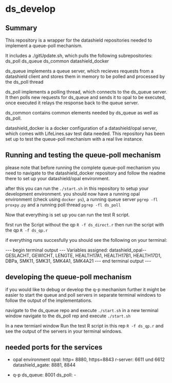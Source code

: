 # ds_develop

## Summary

This repository is a wrapper for the datashield repositories needed to implement a queue-poll mechanism.

It includes a ./gitUpdate.sh, which pulls the following subrepositories:
ds_poll
ds_queue
ds_common
datashield_docker

ds_queue implements a queue server, which recieves requests from a datashield client and stores them in memory to be polled and processed by the ds_poll thread

ds_poll implements a polling thread, which connects to the ds_queue server. It then polls new requests for ds_queue and sends it to opal to be
executed, once executed it relays the response back to the queue server.

ds_common contains common elements needed by ds_queue as well as ds_poll.

datashield_docker is a docker configuration of a datashield/opal server, which comes with LifeLines.sav test data needed.
This repository has been set up to test the queue-poll mechanism with a real live instance.


## Running and testing the queue-poll mechanism

please note that before running the complete queue-poll mechanism you need to navigate to the datashield_docker repository and follow the readme there to set up your datashield/opal environment.

after this you can run the `./start.sh` in this repository to setup your development environment.
you should now have a running opal environment (check using `docker ps`),
a running queue server `pgrep -fl proxpy.py` and a running poll thread `pgrep -fl ds_poll`

Now that everything is set up you can run the test R script.

first run the Script without the qp `R -f ds_direct.r`
then run the script with the qp `R -f ds_qp.r`

if everything runs succesfully you should see the following on your terminal:

--- begin terminal output ---
Variables assigned:
datashield_opal--GESLACHT, GEWICHT, LENGTE, HEALTH17A1, HEALTH17B1, HEALTH17D1, DBPa, SMK11, SMK31, SMK4A1, SMK4A21
--- end terminal output ---


## developing the queue-poll mechanism

if you would like to debug or develop the q-p mechanism further it might be easier to start the queue and poll servers in separate terminal windows to follow the output of the implementations.

navigate to the ds_queue repo and execute `./start.sh`
in a new terminal window navigate to the ds_poll rep and execute `./start.sh`

In a new termianl window Run the test R script in this rep `R -f ds_qp.r` and see the output of the servers in your terminal windows.

## needed ports for the services

- opal environment
opal: http= 8880, https=8843
r-server: 6611 und 6612
datashield_agate: 8881, 8844

- q-p
ds_queue: 8001
ds_poll: -